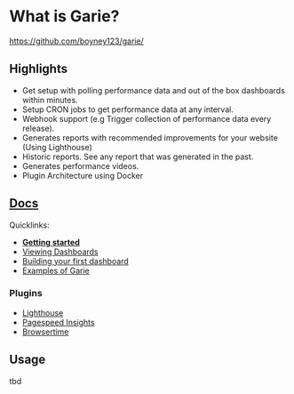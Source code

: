 # What is Garie?

https://github.com/boyney123/garie/

## Highlights

- Get setup with polling performance data and out of the box dashboards within minutes.
- Setup CRON jobs to get performance data at any interval.
- Webhook support (e.g Trigger collection of performance data every release).
- Generates reports with recommended improvements for your website (Using Lighthouse)
- Historic reports. See any report that was generated in the past.
- Generates performance videos.
- Plugin Architecture using Docker

## [Docs](https://garie.io)

Quicklinks:

- [**Getting started**](https://garie.io/docs/getting-started/installation)
- [Viewing Dashboards](https://garie.io/docs/getting-started/viewing-dashboards)
- [Building your first dashboard](https://garie.io/docs/creating-your-own-dashboard/getting-started)
- [Examples of Garie](https://garie.io/docs/examples/example-list)


### Plugins

- [Lighthouse](https://github.com/boyney123/garie-lighthouse)
- [Pagespeed Insights](https://github.com/boyney123/garie-pagespeed-insights)
- [Browsertime](https://github.com/boyney123/garie-pagespeed-insights)


## Usage

tbd

